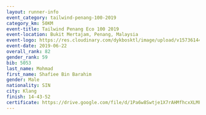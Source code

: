 ```yaml
--- 
layout: runner-info 
event_category: tailwind-penang-100-2019 
category_km: 50KM 
event-title: Tailwind Penang Eco 100 2019 
event-location: Bukit Mertajam, Penang, Malaysia 
event-logo: https://res.cloudinary.com/dykbosktl/image/upload/v1573614442/Logo/Logo_gqlzi3.jpg 
event-date: 2019-06-22 
overall_rank: 82
gender_rank: 59
bib: 5053
last_name: Mohmad
first_name: Shafiee Bin Barahim
gender: Male
nationality: SIN
city: Klang
finish: 14-43-52
certificate: https://drive.google.com/file/d/1Pa6w8Swtje1X7rAHMfhcxXLMFozH5Xl/view?usp=sharing
--- 
```

